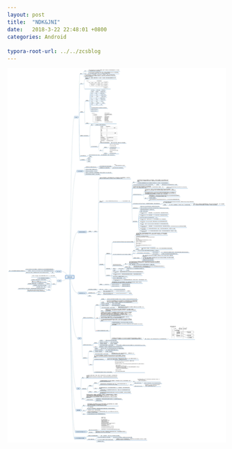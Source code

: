 ```yaml
---
layout: post
title:  "NDK&JNI"
date:   2018-3-22 22:48:01 +0800
categories: Android

typora-root-url: ../../zcsblog
---
```


<img src="/assets/NDK JNI.jpg" alt="img" style="zoom:200%;" />